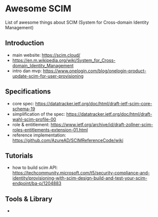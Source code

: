 Awesome SCIM
============
List of awesome things about SCIM (System for Cross-domain Identity Management)

## Introduction
- main website: https://scim.cloud/
- https://en.m.wikipedia.org/wiki/System_for_Cross-domain_Identity_Management
- intro dan mvp: https://www.onelogin.com/blog/onelogin-product-update-scim-for-user-provisioning

## Specifications
- core spec: https://datatracker.ietf.org/doc/html/draft-ietf-scim-core-schema-19
- simplification of the spec: https://datatracker.ietf.org/doc/html/draft-wahl-scim-profile-00
- role & entitlement: https://www.ietf.org/archive/id/draft-zollner-scim-roles-entitlements-extension-01.html
- reference implementation: https://github.com/AzureAD/SCIMReferenceCode/wiki

## Tutorials
- how to build scim API: https://techcommunity.microsoft.com/t5/security-compliance-and-identity/provisioning-with-scim-design-build-and-test-your-scim-endpoint/ba-p/1204883

## Tools & Library
- 
